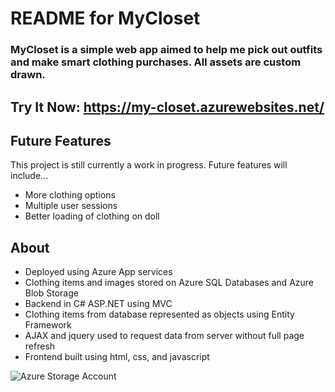 # README for MyCloset
### MyCloset is a simple web app aimed to help me pick out outfits and make smart clothing purchases. All assets are custom drawn. 

## Try It Now: https://my-closet.azurewebsites.net/

## Future Features
This project is still currently a work in progress. Future features will include...
- More clothing options
- Multiple user sessions
- Better loading of clothing on doll

## About 
- Deployed using Azure App services 
- Clothing items and images stored on Azure SQL Databases and Azure Blob Storage
- Backend in C# ASP.NET using MVC
- Clothing items from database represented as objects using Entity Framework
- AJAX and jquery used to request data from server without full page refresh
- Frontend built using html, css, and javascript

![Azure Storage Account](https://github.com/user-attachments/assets/ccf0f24e-f1f7-4881-81ed-0916a47bec74)
